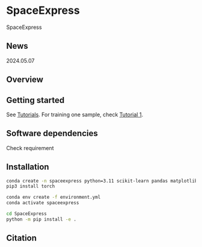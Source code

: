 # SpaceExpress
SpaceExpress

## News
2024.05.07  

## Overview

## Getting started
See [Tutorials](./docs/source/notebook/).
For training one sample, check [Tutorial 1](./docs/source/notebook/Tutorial_1.ipynb). 

## Software dependencies
Check requirement

## Installation
```bash
conda create -n spaceexpress python=3.11 scikit-learn pandas matplotlib jupyter conda-forge::scanpy conda-forge::python-igraph r::rpy2 conda-forge::r-lmtest conda-forge::r-fitdistrplus cconda-forge::r-dplyr -y
pip3 install torch

conda env create -f environment.yml
conda activate spaceexpress

cd SpaceExpress
python -m pip install -e .
```

<!-- python setup.py build

python setup.py install -->

## Citation
